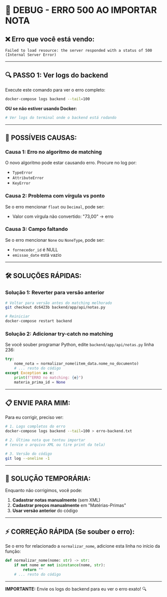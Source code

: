 # 🔧 DEBUG - ERRO 500 AO IMPORTAR NOTA

## ❌ Erro que você está vendo:

```
Failed to load resource: the server responded with a status of 500 (Internal Server Error)
```

---

## 🔍 PASSO 1: Ver logs do backend

Execute este comando para ver o erro completo:

```bash
docker-compose logs backend --tail=100
```

**OU se não estiver usando Docker:**

```bash
# Ver logs do terminal onde o backend está rodando
```

---

## 🎯 POSSÍVEIS CAUSAS:

### **Causa 1: Erro no algoritmo de matching**

O novo algoritmo pode estar causando erro. Procure no log por:
- `TypeError`
- `AttributeError`
- `KeyError`

### **Causa 2: Problema com vírgula vs ponto**

Se o erro mencionar `float` ou `Decimal`, pode ser:
- Valor com vírgula não convertido: "73,00" → erro

### **Causa 3: Campo faltando**

Se o erro mencionar `None` ou `NoneType`, pode ser:
- `fornecedor_id` é NULL
- `emissao_date` está vazio

---

## 🛠️ SOLUÇÕES RÁPIDAS:

### **Solução 1: Reverter para versão anterior**

```bash
# Voltar para versão antes do matching melhorado
git checkout dc6423b backend/app/api/notas.py

# Reiniciar
docker-compose restart backend
```

### **Solução 2: Adicionar try-catch no matching**

Se você souber programar Python, edite `backend/app/api/notas.py` linha 236:

```python
try:
    nome_nota = normalizar_nome(item_data.nome_no_documento)
    # ... resto do código
except Exception as e:
    print(f"ERRO no matching: {e}")
    materia_prima_id = None
```

---

## 📋 ENVIE PARA MIM:

Para eu corrigir, preciso ver:

```bash
# 1. Logs completos do erro
docker-compose logs backend --tail=100 > erro-backend.txt

# 2. Última nota que tentou importar
# (envie o arquivo XML ou tire print da tela)

# 3. Versão do código
git log --oneline -1
```

---

## 🚨 SOLUÇÃO TEMPORÁRIA:

Enquanto não corrigimos, você pode:

1. **Cadastrar notas manualmente** (sem XML)
2. **Cadastrar preços manualmente** em "Matérias-Primas"
3. **Usar versão anterior** do código

---

## ⚡ CORREÇÃO RÁPIDA (Se souber o erro):

Se o erro for relacionado a `normalizar_nome`, adicione esta linha no início da função:

```python
def normalizar_nome(nome: str) -> str:
    if not nome or not isinstance(nome, str):
        return ""
    # ... resto do código
```

---

**IMPORTANTE:** Envie os logs do backend para eu ver o erro exato! 🔍

